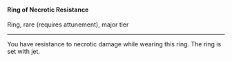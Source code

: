 #### Ring of Necrotic Resistance

Ring, rare (requires attunement), major tier

---

You have resistance to necrotic damage while wearing this ring. The ring is set with jet.